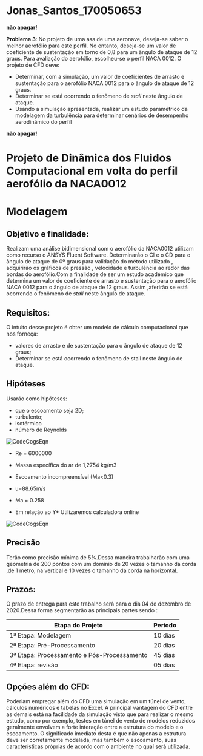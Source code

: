 # Jonas_Santos_170050653

**não apagar!**

**Problema 3**: No projeto de uma asa de uma aeronave, deseja-se saber o melhor aerofólio para este perfil. No entanto, deseja-se um valor de coeficiente de sustentação em torno de 0,8 para um ângulo de ataque de 12 graus. Para avaliação do aerofólio, escolheu-se o perfil NACA 0012. O projeto de CFD deve:

- Determinar, com a simulação, um valor de coeficientes de arrasto e sustentação para o aerofólio NACA 0012 para o ângulo de ataque de 12 graus.
- Determinar se está ocorrendo o fenômeno de *stall* neste ângulo de ataque.
- Usando a simulação apresentada, realizar um estudo paramétrico da modelagem da turbulência para determinar cenários de desempenho aerodinâmico do perfil

**não apagar!**


 # Projeto de Dinâmica dos Fluidos Computacional em volta do perfil aerofólio da NACA0012
  
  
  
# Modelagem

## Objetivo e finalidade:
Realizam uma análise bidimensional com o aerofólio da NACA0012 utilizam como recurso o ANSYS Fluent Software. Determinarão o Cl e o CD  para o ângulo de ataque de 0º graus para validação  do método utilizado , adquirirão os gráficos de pressão , velocidade e turbulência ao redor das bordas do aerofólio.Com a finalidade de ser um estudo académico que  determina um valor de coeficiente de arrasto e sustentação para o aerofólio NACA 0012 para o ângulo de ataque de 12 graus. Assim ,aferirão  se está ocorrendo o fenômeno de *stall* neste ângulo de ataque.

## Requisitos:

O intuito desse projeto é obter um modelo de cálculo computacional que nos forneça:
 * valores de arrasto e de sustentação para o ângulo de ataque de 12 graus;
 * Determinar se está ocorrendo o fenômeno de stall neste ângulo de ataque.

## Hipóteses 

Usarão como hipóteses:
 * que o escoamento seja 2D;
 * turbulento;
 * isotérmico
 * número de Reynolds
 
 
![CodeCogsEqn](https://user-images.githubusercontent.com/70406366/96741737-873fe380-1398-11eb-9d46-aafaa55f6ffe.gif)
                                                                  
 * Re = 6000000


* Massa específica do ar  de 1,2754 kg/m3


 * Escoamento incompreensível (Ma<0.3)


*  u=88.65m/s


* Ma = 0.258


* Em relação ao Y+ Utilizaremos calculadora online

![CodeCogsEqn](https://user-images.githubusercontent.com/70406366/96739589-53fc5500-1396-11eb-99d6-962d58b81128.gif)




## Precisão

Terão como  precisão mínima de 5%.Dessa maneira trabalharão com uma geometria de 200 pontos com um domínio de 20 vezes o tamanho da corda ,de 1 metro, na vertical e 10 vezes o tamanho da corda na horizontal.


## Prazos: 
O prazo de entrega para este trabalho será para o dia 04 de dezembro de 2020.Dessa forma segmentarão as principais partes sendo :

|Etapa do Projeto                            |Período   |
|--------------------------------------------|----------|
|1ª Etapa: Modelagem                         |10 dias   |
|2ª Etapa: Pré-Processamento                 |20 dias   |
|3ª Etapa: Processamento e Pós-Processamento |45 dias   |
|4ª Etapa: revisão                           |05 dias   |



## Opções além do CFD:

Poderiam  empregar além do CFD uma simulação em um túnel de vento, cálculos numéricos e tabelas no Excel. A principal vantagem do CFD entre as demais está na facilidade da simulação visto que para realizar o mesmo estudo, como por exemplo, testes em túnel de vento de modelos reduzidos geralmente envolvem a forte interação entre a estrutura do modelo e o escoamento. O significado imediato desta é que não apenas a estrutura deve ser corretamente modelada, mas também o escoamento, suas características próprias de acordo com o ambiente no qual será utilizada.


